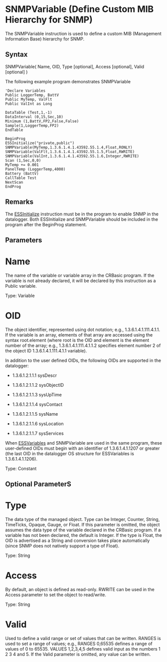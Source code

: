 # SNMPVariable (Define Custom MIB Hierarchy for SNMP)

The SNMPVariable instruction is used to define a custom MIB (Management Information Base) hierarchy for SNMP.

## Syntax

SNMPVariable( Name, OID, Type [optional], Access [optional], Valid [optional] )

The following example program demonstrates SNMPVariable

```
'Declare Variables
Public LoggerTemp, BattV
Public MyTemp, ValFlt
Public ValInt as Long

DataTable (Test,1,-1)
DataInterval (0,15,Sec,10)
Minimum (1,BattV,FP2,False,False)
Sample(1,LoggerTemp,FP2)
EndTable

BeginProg
ESSInitialize("private,public")
SNMPVariable(MyTemp,1.3.6.1.4.1.43592.55.1.4,Float,RONLY)
SNMPVariable(ValFlt,1.3.6.1.4.1.43592.55.1.5,Float,RWRITE)
SNMPVariable(ValInt,1.3.6.1.4.1.43592.55.1.6,Integer,RWRITE)
Scan (1,Sec,0,0)
MyTemp += 0.001
PanelTemp (LoggerTemp,4000)
Battery (BattV)
CallTable Test
NextScan
EndProg
```

## Remarks

The [ESSInitialize](essinitialize.md) instruction must be in the program to enable SNMP in the datalogger. Both ESSInitialize and SNMPVariable should be included in the program after the BeginProg statement.

## Parameters

# Name

The name of the variable or variable array in the CRBasic program. If the variable is not already declared, it will be declared by this instruction as a Public variable.

Type: Variable

# OID

The object identifier, represented using dot notation; e.g., 1.3.6.1.4.1.111.4.1.1. If the variable is an array, elements of that array are accessed using the syntax root.element (where root is the OID and element is the element number of the array; e.g., 1.3.6.1.4.1.111.4.1.1.2 specifies element number 2 of the object ID 1.3.6.1.4.1.111.4.1.1 variable).

In addition to the user defined OIDs, the following OIDs are supported in the datalogger:

- 1.3.6.1.2.1.1.1 sysDescr

- 1.3.6.1.2.1.1.2 sysObjectID

- 1.3.6.1.2.1.1.3 sysUpTime

- 1.3.6.1.2.1.1.4 sysContact

- 1.3.6.1.2.1.1.5 sysName

- 1.3.6.1.2.1.1.6 sysLocation

- 1.3.6.1.2.1.1.7 sysServices

When [ESSVariables](essvariables.md) and SNMPVariable are used in the same program, these user-defined OIDs must begin with an identifier of 1.3.6.1.4.1.1207 or greater (the last OID in the datalogger OS structure for ESSVariables is 1.3.6.1.4.1.1206).

Type: Constant

## Optional ParameterS

# Type

The data type of the managed object. Type can be Integer, Counter, String, TimeTicks, Opaque, Gauge, or Float. If this parameter is omitted, the object assumes the data type of the variable declared in the CRBasic program. If a variable has not been declared, the default is Integer. If the type is Float, the OID is advertised as a String and conversion takes place automatically (since SNMP does not natively support a type of Float).

Type: String

# Access

By default, an object is defined as read-only. RWRITE can be used in the Access parameter to set the object to read/write.

Type: String

# Valid

Used to define a valid range or set of values that can be written. RANGES is used to set a range of values; e.g., RANGES 0,65535 defines a range of values of 0 to 65535. VALUES 1,2,3,4,5 defines valid input as the numbers 1 2 3 4 and 5. If the Valid parameter is omitted, any value can be written.
